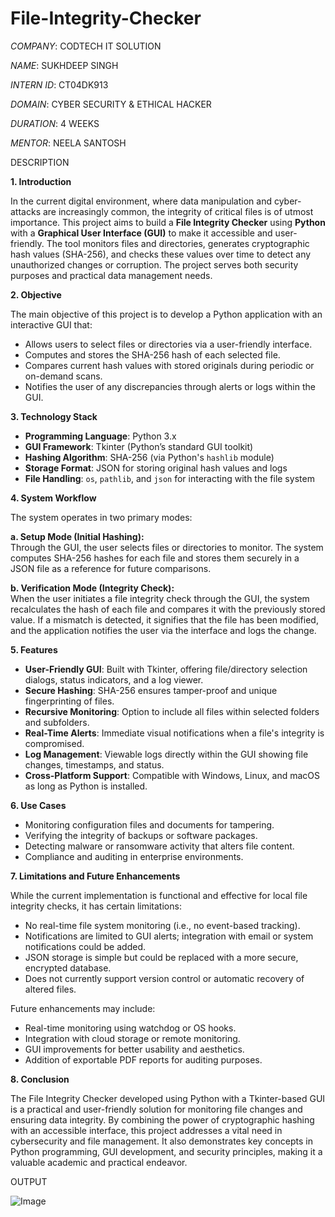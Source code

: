 # File-Integrity-Checker

*COMPANY*: CODTECH IT SOLUTION

*NAME*: SUKHDEEP SINGH

*INTERN ID*: CT04DK913

*DOMAIN*: CYBER SECURITY & ETHICAL HACKER

*DURATION*: 4 WEEKS

*MENTOR*: NEELA SANTOSH

DESCRIPTION

**1. Introduction**

In the current digital environment, where data manipulation and cyber-attacks are increasingly common, the integrity of critical files is of utmost importance. This project aims to build a **File Integrity Checker** using **Python** with a **Graphical User Interface (GUI)** to make it accessible and user-friendly. The tool monitors files and directories, generates cryptographic hash values (SHA-256), and checks these values over time to detect any unauthorized changes or corruption. The project serves both security purposes and practical data management needs.

**2. Objective**

The main objective of this project is to develop a Python application with an interactive GUI that:
- Allows users to select files or directories via a user-friendly interface.
- Computes and stores the SHA-256 hash of each selected file.
- Compares current hash values with stored originals during periodic or on-demand scans.
- Notifies the user of any discrepancies through alerts or logs within the GUI.

**3. Technology Stack**

- **Programming Language**: Python 3.x  
- **GUI Framework**: Tkinter (Python’s standard GUI toolkit)  
- **Hashing Algorithm**: SHA-256 (via Python's `hashlib` module)  
- **Storage Format**: JSON for storing original hash values and logs  
- **File Handling**: `os`, `pathlib`, and `json` for interacting with the file system

**4. System Workflow**

The system operates in two primary modes:

**a. Setup Mode (Initial Hashing):**  
Through the GUI, the user selects files or directories to monitor. The system computes SHA-256 hashes for each file and stores them securely in a JSON file as a reference for future comparisons.

**b. Verification Mode (Integrity Check):**  
When the user initiates a file integrity check through the GUI, the system recalculates the hash of each file and compares it with the previously stored value. If a mismatch is detected, it signifies that the file has been modified, and the application notifies the user via the interface and logs the change.

**5. Features**

- **User-Friendly GUI**: Built with Tkinter, offering file/directory selection dialogs, status indicators, and a log viewer.
- **Secure Hashing**: SHA-256 ensures tamper-proof and unique fingerprinting of files.
- **Recursive Monitoring**: Option to include all files within selected folders and subfolders.
- **Real-Time Alerts**: Immediate visual notifications when a file's integrity is compromised.
- **Log Management**: Viewable logs directly within the GUI showing file changes, timestamps, and status.
- **Cross-Platform Support**: Compatible with Windows, Linux, and macOS as long as Python is installed.

**6. Use Cases**

- Monitoring configuration files and documents for tampering.
- Verifying the integrity of backups or software packages.
- Detecting malware or ransomware activity that alters file content.
- Compliance and auditing in enterprise environments.

**7. Limitations and Future Enhancements**

While the current implementation is functional and effective for local file integrity checks, it has certain limitations:
- No real-time file system monitoring (i.e., no event-based tracking).
- Notifications are limited to GUI alerts; integration with email or system notifications could be added.
- JSON storage is simple but could be replaced with a more secure, encrypted database.
- Does not currently support version control or automatic recovery of altered files.

Future enhancements may include:
- Real-time monitoring using watchdog or OS hooks.
- Integration with cloud storage or remote monitoring.
- GUI improvements for better usability and aesthetics.
- Addition of exportable PDF reports for auditing purposes.

**8. Conclusion**

The File Integrity Checker developed using Python with a Tkinter-based GUI is a practical and user-friendly solution for monitoring file changes and ensuring data integrity. By combining the power of cryptographic hashing with an accessible interface, this project addresses a vital need in cybersecurity and file management. It also demonstrates key concepts in Python programming, GUI development, and security principles, making it a valuable academic and practical endeavor.

OUTPUT

![Image](https://github.com/user-attachments/assets/8a20a632-afaa-46a0-af83-c91aa731dc82)
